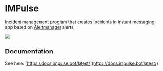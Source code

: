 # IMPulse

Incident management program that creates Incidents in instant messaging app based on [Alertmanager](https://prometheus.io/docs/alerting/latest/alertmanager/) alerts

![](https://docs.impulse.bot/latest/media/slack_tile.png)

## Documentation
See here: [https://docs.impulse.bot/latest/](https://docs.impulse.bot/latest/)
